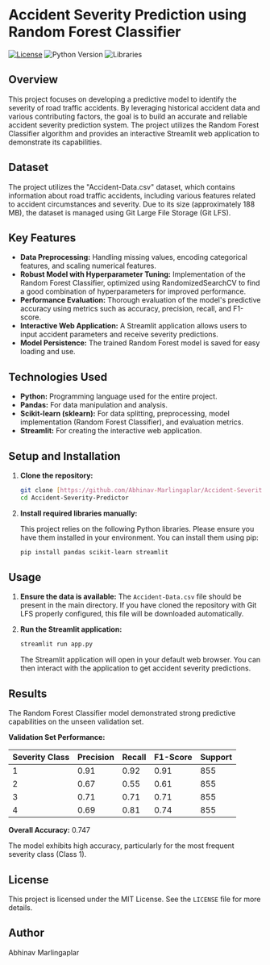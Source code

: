 # Accident Severity Prediction using Random Forest Classifier

[![License](https://img.shields.io/badge/License-MIT-yellow.svg)](https://opensource.org/licenses/MIT)
![Python Version](https://img.shields.io/badge/Python-3.x-blue.svg)
![Libraries](https://img.shields.io/badge/Libraries-Pandas%2CSklearn%2CStreamlit-brightgreen.svg)

## Overview

This project focuses on developing a predictive model to identify the severity of road traffic accidents. By leveraging historical accident data and various contributing factors, the goal is to build an accurate and reliable accident severity prediction system. The project utilizes the Random Forest Classifier algorithm and provides an interactive Streamlit web application to demonstrate its capabilities.

## Dataset

The project utilizes the "Accident-Data.csv" dataset, which contains information about road traffic accidents, including various features related to accident circumstances and severity. Due to its size (approximately 188 MB), the dataset is managed using Git Large File Storage (Git LFS).

## Key Features

* **Data Preprocessing:** Handling missing values, encoding categorical features, and scaling numerical features.
* **Robust Model with Hyperparameter Tuning:** Implementation of the Random Forest Classifier, optimized using RandomizedSearchCV to find a good combination of hyperparameters for improved performance.
* **Performance Evaluation:** Thorough evaluation of the model's predictive accuracy using metrics such as accuracy, precision, recall, and F1-score.
* **Interactive Web Application:** A Streamlit application allows users to input accident parameters and receive severity predictions.
* **Model Persistence:** The trained Random Forest model is saved for easy loading and use.

## Technologies Used

* **Python:** Programming language used for the entire project.
* **Pandas:** For data manipulation and analysis.
* **Scikit-learn (sklearn):** For data splitting, preprocessing, model implementation (Random Forest Classifier), and evaluation metrics.
* **Streamlit:** For creating the interactive web application.

## Setup and Installation

1.  **Clone the repository:**

    ```bash
    git clone [https://github.com/Abhinav-Marlingaplar/Accident-Severity-Predictor.git](https://github.com/Abhinav-Marlingaplar/Accident-Severity-Predictor.git)
    cd Accident-Severity-Predictor
    ```

2.  **Install required libraries manually:**

    This project relies on the following Python libraries. Please ensure you have them installed in your environment. You can install them using pip:

    ```bash
    pip install pandas scikit-learn streamlit
    ```

## Usage

1.  **Ensure the data is available:** The  `Accident-Data.csv`  file should be present in the main directory.  If you have cloned the repository with Git LFS properly configured, this file will be downloaded automatically.

2.  **Run the Streamlit application:**

    ```bash
    streamlit run app.py
    ```

    The Streamlit application will open in your default web browser.  You can then interact with the application to get accident severity predictions.

## Results

The Random Forest Classifier model demonstrated strong predictive capabilities on the unseen validation set.

**Validation Set Performance:**

| Severity Class | Precision | Recall | F1-Score | Support |
| :------------- | :-------- | :----- | :------- | :------ |
| 1              | 0.91      | 0.92   | 0.91     | 855     |
| 2              | 0.67      | 0.55   | 0.61     | 855     |
| 3              | 0.71      | 0.71   | 0.71     | 855     |
| 4              | 0.69      | 0.81   | 0.74     | 855     |

**Overall Accuracy:** 0.747

The model exhibits high accuracy, particularly for the most frequent severity class (Class 1).

## License

This project is licensed under the MIT License. See the  `LICENSE`  file for more details.

## Author

Abhinav Marlingaplar

